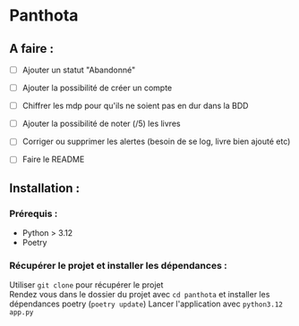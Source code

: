 # Panthota

## A faire : 

- [ ] Ajouter un statut "Abandonné"
- [ ] Ajouter la possibilité de créer un compte
- [ ] Chiffrer les mdp pour qu'ils ne soient pas en dur dans la BDD
- [ ] Ajouter la possibilité de noter (/5) les livres
- [ ] Corriger ou supprimer les alertes (besoin de se log, livre bien ajouté etc)
- [ ] Faire le README






## Installation : 

### Prérequis :

- Python > 3.12
- Poetry

### Récupérer le projet et installer les dépendances :
Utiliser `git clone` pour récupérer le projet \
Rendez vous dans le dossier du projet avec `cd panthota` et installer les dépendances poetry (`poetry update`)
Lancer l'application avec `python3.12 app.py`
